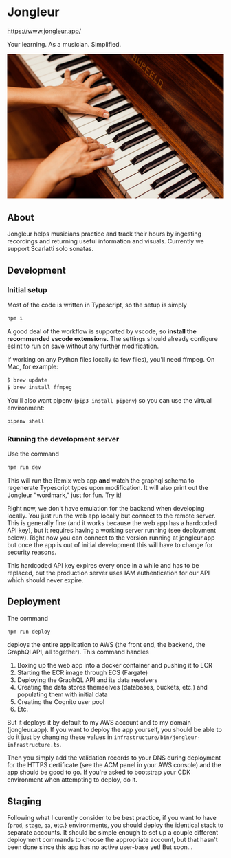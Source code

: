 # Jongleur

https://www.jongleur.app/

Your learning. As a musician. Simplified.

![Two hands playing a HUPFELD piano.](./asset/image/piano-practice-large.jpg)

## About

Jongleur helps musicians practice and track their hours by ingesting recordings and returning useful information and visuals. Currently we support Scarlatti solo sonatas.

## Development

### Initial setup

Most of the code is written in Typescript, so the setup is simply
```sh
npm i
```

A good deal of the workflow is supported by vscode, so **install the recommended vscode extensions.** The settings should already configure eslint to run on save without
any further modification.


If working on any Python files locally (a few files), you'll need
ffmpeg. On Mac, for example:
```sh
$ brew update
$ brew install ffmpeg
```
You'll also want pipenv (`pip3 install pipenv`) so you can use the virtual
environment:
```sh
pipenv shell
```

### Running the development server

Use the command
```sh
npm run dev
```

This will run the Remix web app **and** watch the graphql schema to regenerate Typescript types upon modification. It will also print
out the Jongleur "wordmark," just for fun. Try it!

Right now, we don't have emulation for the backend when developing locally.
You just run the web app locally but connect to the remote server.
This is generally fine (and it works because the web app has a hardcoded API key), but it requires having a working server running (see deployment below). Right now you can connect to the version running at jongleur.app but once the app is out of initial development this will have to change for security reasons.

This hardcoded API key expires every once in a while and has to be replaced, but the production server uses IAM authentication for our API which should never expire.

## Deployment

The command

```sh
npm run deploy
```

deploys the entire application to AWS (the front end, the backend, the GraphQl API, all together). This command handles
1. Boxing up the web app into a docker container and pushing
it to ECR
2. Starting the ECR image through ECS (Fargate)
3. Deploying the GraphQL API and its data resolvers
4. Creating the data stores themselves (databases, buckets, etc.)
and populating them with initial data
5. Creating the Cognito user pool
6. Etc.

But it deploys it by default to my AWS account and to my domain (jongleur.app). If you want to deploy
the app yourself, you should be able to do it just by changing these values in `infrastructure/bin/jongleur-infrastructure.ts`.

Then you simply add the validation records to your DNS during deployment for the HTTPS certificate (see the ACM panel in your AWS console) and the 
app should be good to go. If you're asked to bootstrap your CDK environment
when attempting to deploy, do it.

## Staging

Following what I curently consider to be best practice, if you want to have {`prod`, `stage`, `qa`, etc.} environments, you should deploy the
identical stack to separate accounts.
It should be simple enough to set up a couple different deployment commands to choose the appropriate account, but that hasn't been done since this app has no active user-base yet! But soon...